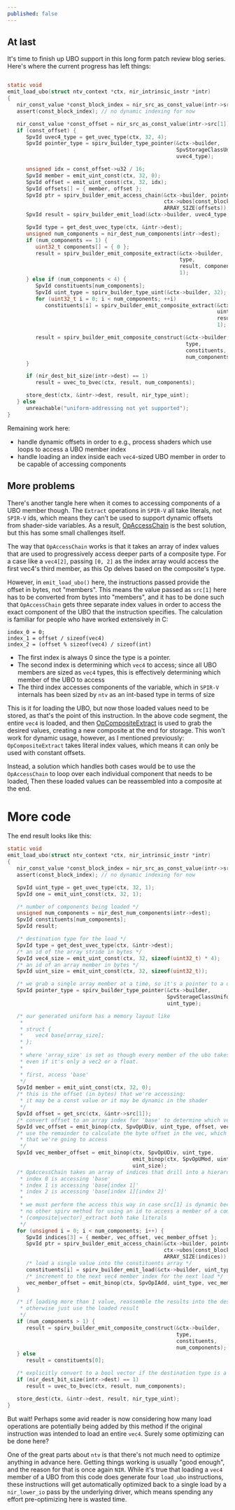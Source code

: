 ```yaml
---
published: false
---
```

## At last
It's time to finish up UBO support in this long form patch review blog series. Here's where the current progress has left things:

```c

static void
emit_load_ubo(struct ntv_context *ctx, nir_intrinsic_instr *intr)
{
   nir_const_value *const_block_index = nir_src_as_const_value(intr->src[0]);
   assert(const_block_index); // no dynamic indexing for now

   nir_const_value *const_offset = nir_src_as_const_value(intr->src[1]);
   if (const_offset) {
      SpvId uvec4_type = get_uvec_type(ctx, 32, 4);
      SpvId pointer_type = spirv_builder_type_pointer(&ctx->builder,
                                                      SpvStorageClassUniform,
                                                      uvec4_type);

      unsigned idx = const_offset->u32 / 16;
      SpvId member = emit_uint_const(ctx, 32, 0);
      SpvId offset = emit_uint_const(ctx, 32, idx);
      SpvId offsets[] = { member, offset };
      SpvId ptr = spirv_builder_emit_access_chain(&ctx->builder, pointer_type,
                                                  ctx->ubos[const_block_index->u32], offsets,
                                                  ARRAY_SIZE(offsets));
      SpvId result = spirv_builder_emit_load(&ctx->builder, uvec4_type, ptr);

      SpvId type = get_dest_uvec_type(ctx, &intr->dest);
      unsigned num_components = nir_dest_num_components(intr->dest);
      if (num_components == 1) {
         uint32_t components[] = { 0 };
         result = spirv_builder_emit_composite_extract(&ctx->builder,
                                                       type,
                                                       result, components,
                                                       1);
      } else if (num_components < 4) {
         SpvId constituents[num_components];
         SpvId uint_type = spirv_builder_type_uint(&ctx->builder, 32);
         for (uint32_t i = 0; i < num_components; ++i)
            constituents[i] = spirv_builder_emit_composite_extract(&ctx->builder,
                                                                   uint_type,
                                                                   result, &i,
                                                                   1);

         result = spirv_builder_emit_composite_construct(&ctx->builder,
                                                         type,
                                                         constituents,
                                                         num_components);
      }

      if (nir_dest_bit_size(intr->dest) == 1)
         result = uvec_to_bvec(ctx, result, num_components);

      store_dest(ctx, &intr->dest, result, nir_type_uint);
   } else
      unreachable("uniform-addressing not yet supported");
}
```
Remaining work here:
* handle dynamic offsets in order to e.g., process shaders which use loops to access a UBO member index
* handle loading an index inside each `vec4`-sized UBO member in order to be capable of accessing components

## More problems
There's another tangle here when it comes to accessing components of a UBO member though. The `Extract` operations in `SPIR-V` all take literals, not `SPIR-V` ids, which means they can't be used to support dynamic offsets from shader-side variables. As a result, [OpAccessChain](https://www.khronos.org/registry/spir-v/specs/unified1/SPIRV.html#OpAccessChain) is the best solution, but this has some small challenges itself.

The way that `OpAccessChain` works is that it takes an array of index values that are used to progressively access deeper parts of a composite type. For a case like a `vec4[2]`, passing `[0, 2]` as the index array would access the first vec4's third member, as this Op delves based on the composite's type.

However, in `emit_load_ubo()` here, the instructions passed provide the offset in bytes, not "members". This means the value passed as `src[1]` here has to be converted from bytes into "members", and it has to be done such that `OpAccessChain` gets three separate index values in order to access the exact component of the UBO that the instruction specifies. The calculation is familiar for people who have worked extensively in C:
```
index_0 = 0;
index_1 = offset / sizeof(vec4)
index_2 = (offset % sizeof(vec4) / sizeof(int)
```
* The first index is always 0 since the type is a pointer.
* The second index is determining which `vec4` to access; since all UBO members are sized as `vec4` types, this is effectively determining which member of the UBO to access
* The third index accesses components of the variable, which in `SPIR-V` internals has been sized by `ntv` as an int-based type in terms of size

This is it for loading the UBO, but now those loaded values need to be stored, as that's the point of this instruction. In the above code segment, the entire `vec4` is loaded, and then [OpCompositeExtract](https://www.khronos.org/registry/spir-v/specs/unified1/SPIRV.html#OpCompositeExtract) is used to grab the desired values, creating a new composite at the end for storage. This won't work for dynamic usage, however, as I mentioned previously: `OpCompositeExtract` takes literal index values, which means it can only be used with constant offsets.

Instead, a solution which handles both cases would be to use the `OpAccessChain` to loop over each individual component that needs to be loaded, Then these loaded values can be reassembled into a composite at the end.

# More code
The end result looks like this:
```c
static void
emit_load_ubo(struct ntv_context *ctx, nir_intrinsic_instr *intr)
{
   nir_const_value *const_block_index = nir_src_as_const_value(intr->src[0]);
   assert(const_block_index); // no dynamic indexing for now

   SpvId uint_type = get_uvec_type(ctx, 32, 1);
   SpvId one = emit_uint_const(ctx, 32, 1);

   /* number of components being loaded */
   unsigned num_components = nir_dest_num_components(intr->dest);
   SpvId constituents[num_components];
   SpvId result;

   /* destination type for the load */
   SpvId type = get_dest_uvec_type(ctx, &intr->dest);
   /* an id of the array stride in bytes */
   SpvId vec4_size = emit_uint_const(ctx, 32, sizeof(uint32_t) * 4);
   /* an id of an array member in bytes */
   SpvId uint_size = emit_uint_const(ctx, 32, sizeof(uint32_t));

   /* we grab a single array member at a time, so it's a pointer to a uint */
   SpvId pointer_type = spirv_builder_type_pointer(&ctx->builder,
                                                   SpvStorageClassUniform,
                                                   uint_type);

   /* our generated uniform has a memory layout like
    *
    * struct {
    *    vec4 base[array_size];
    * };
    *
    * where 'array_size' is set as though every member of the ubo takes up a vec4,
    * even if it's only a vec2 or a float.
    *
    * first, access 'base'
    */
   SpvId member = emit_uint_const(ctx, 32, 0);
   /* this is the offset (in bytes) that we're accessing:
    * it may be a const value or it may be dynamic in the shader
    */
   SpvId offset = get_src(ctx, &intr->src[1]);
   /* convert offset to an array index for 'base' to determine which vec4 to access */
   SpvId vec_offset = emit_binop(ctx, SpvOpUDiv, uint_type, offset, vec4_size);
   /* use the remainder to calculate the byte offset in the vec, which tells us the member
    * that we're going to access
    */
   SpvId vec_member_offset = emit_binop(ctx, SpvOpUDiv, uint_type,
                                        emit_binop(ctx, SpvOpUMod, uint_type, offset, vec4_size),
                                        uint_size);
   /* OpAccessChain takes an array of indices that drill into a hierarchy based on the type:
    * index 0 is accessing 'base'
    * index 1 is accessing 'base[index 1]'
    * index 2 is accessing 'base[index 1][index 2]'
    *
    * we must perform the access this way in case src[1] is dynamic because there's
    * no other spirv method for using an id to access a member of a composite, as
    * (composite|vector)_extract both take literals
    */
   for (unsigned i = 0; i < num_components; i++) {
      SpvId indices[3] = { member, vec_offset, vec_member_offset };
      SpvId ptr = spirv_builder_emit_access_chain(&ctx->builder, pointer_type,
                                                  ctx->ubos[const_block_index->u32], indices,
                                                  ARRAY_SIZE(indices));
      /* load a single value into the constituents array */
      constituents[i] = spirv_builder_emit_load(&ctx->builder, uint_type, ptr);
      /* increment to the next vec4 member index for the next load */
      vec_member_offset = emit_binop(ctx, SpvOpIAdd, uint_type, vec_member_offset, one);
   }

   /* if loading more than 1 value, reassemble the results into the desired type,
    * otherwise just use the loaded result
    */
   if (num_components > 1) {
      result = spirv_builder_emit_composite_construct(&ctx->builder,
                                                      type,
                                                      constituents,
                                                      num_components);
   } else
      result = constituents[0];

   /* explicitly convert to a bool vector if the destination type is a bool */
   if (nir_dest_bit_size(intr->dest) == 1)
      result = uvec_to_bvec(ctx, result, num_components);

   store_dest(ctx, &intr->dest, result, nir_type_uint);
}
```
But wait! Perhaps some avid reader is now considering how many load operations are potentially being added by this method if the original instruction was intended to load an entire `vec4`. Surely some optimizing can be done here?

One of the great parts about `ntv` is that there's not much need to optimize anything in advance here. Getting things working is usually "good enough", and the reason for that is once again `NIR`. While it's true that loading a `vec4` member of a UBO from this code does generate four `load_ubo` instructions, these instructions will get automatically optimized back to a single load by a `nir_lower_io` pass by the underlying driver, which means spending any effort pre-optimizing here is wasted time.